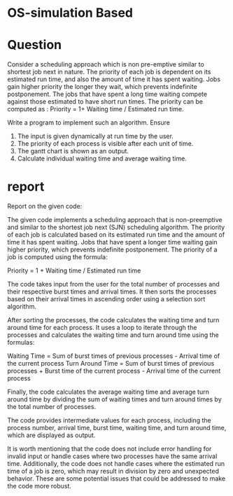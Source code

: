 # OS-simulation Based



# Question

Consider a scheduling approach which is non pre-emptive similar to shortest job next in nature. The priority of each job is dependent on its estimated run time, and also the amount of time it has spent waiting. Jobs gain higher priority the longer they wait, which prevents indefinite postponement. The jobs that have spent a long time waiting compete against those estimated to have short run times. The priority can be computed as : Priority = 1+ Waiting time / Estimated run time.

Write a program to implement such an algorithm. Ensure

1. The input is given dynamically at run time by the user.
2. The priority of each process is visible after each unit of time.
3. The gantt chart is shown as an output.
4. Calculate individual waiting time and average waiting time.

# report



Report on the given code:

The given code implements a scheduling approach that is non-preemptive and similar to the shortest job next (SJN) scheduling algorithm. The priority of each job is calculated based on its estimated run time and the amount of time it has spent waiting. Jobs that have spent a longer time waiting gain higher priority, which prevents indefinite postponement. The priority of a job is computed using the formula:

Priority = 1 + Waiting time / Estimated run time

The code takes input from the user for the total number of processes and their respective burst times and arrival times. It then sorts the processes based on their arrival times in ascending order using a selection sort algorithm.

After sorting the processes, the code calculates the waiting time and turn around time for each process. It uses a loop to iterate through the processes and calculates the waiting time and turn around time using the formulas:

Waiting Time = Sum of burst times of previous processes - Arrival time of the current process
Turn Around Time = Sum of burst times of previous processes + Burst time of the current process - Arrival time of the current process

Finally, the code calculates the average waiting time and average turn around time by dividing the sum of waiting times and turn around times by the total number of processes.

The code provides intermediate values for each process, including the process number, arrival time, burst time, waiting time, and turn around time, which are displayed as output.

It is worth mentioning that the code does not include error handling for invalid input or handle cases where two processes have the same arrival time. Additionally, the code does not handle cases where the estimated run time of a job is zero, which may result in division by zero and unexpected behavior. These are some potential issues that could be addressed to make the code more robust.
  
 
